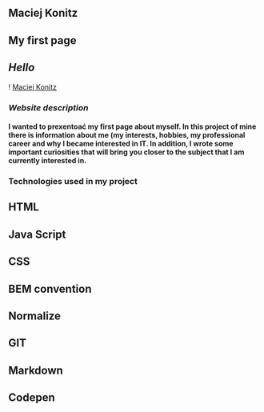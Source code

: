 ## Maciej Konitz 
## My first page 
## *Hello* 
! [Maciej Konitz](https://i.postimg.cc/fLYwHfsm/Photo.jpg)

### *Website description* 

#### I wanted to prexentoać my first page about myself. In this project of mine there is information about me (my interests, hobbies, my professional career and why I became interested in IT. In addition, I wrote some important curiosities that will bring you closer to the subject that I am currently interested in.  

### Technologies used in my project
## HTML
## Java Script
## CSS
## BEM convention
## Normalize
## GIT
## Markdown
## Codepen

